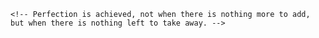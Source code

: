 <!-- --- -->
<!-- layout:     post -->
<!-- title:      Hello, Pixyll -->
<!-- date:       2014-06-11 15:31:19 -->
<!-- summary:    Pixyll is a simple, beautiful theme for Jekyll that emphasizes content rather than aesthetic fluff. -->
<!-- categories: jekyll pixyll -->
<!-- --- -->

<!-- Hello. -->

<!-- Pixyll is a simple, beautiful theme for Jekyll that emphasizes content rather than aesthetic fluff. It's mobile _first_, fluidly responsive, and delightfully lightweight. -->

<!-- It's pretty minimal, but leverages large type and drastic contrast to make a statement, on all devices. -->

<!-- <blockquote> -->
  <!-- <p> -->
    <!-- Perfection is achieved, not when there is nothing more to add, but when there is nothing left to take away. -->
  <!-- </p> -->
  <!-- <footer><cite title="Antoine de Saint-Exupéry">Antoine de Saint-Exupéry</cite></footer> -->
<!-- </blockquote> -->

<!-- ## Where is it? -->

<!-- Checkout the [Github repository](https://github.com/johnotander/pixyll) to download it, request a feature, or report a bug. -->

<!-- It's free, and open source ([MIT](http://opensource.org/licenses/MIT)). -->
